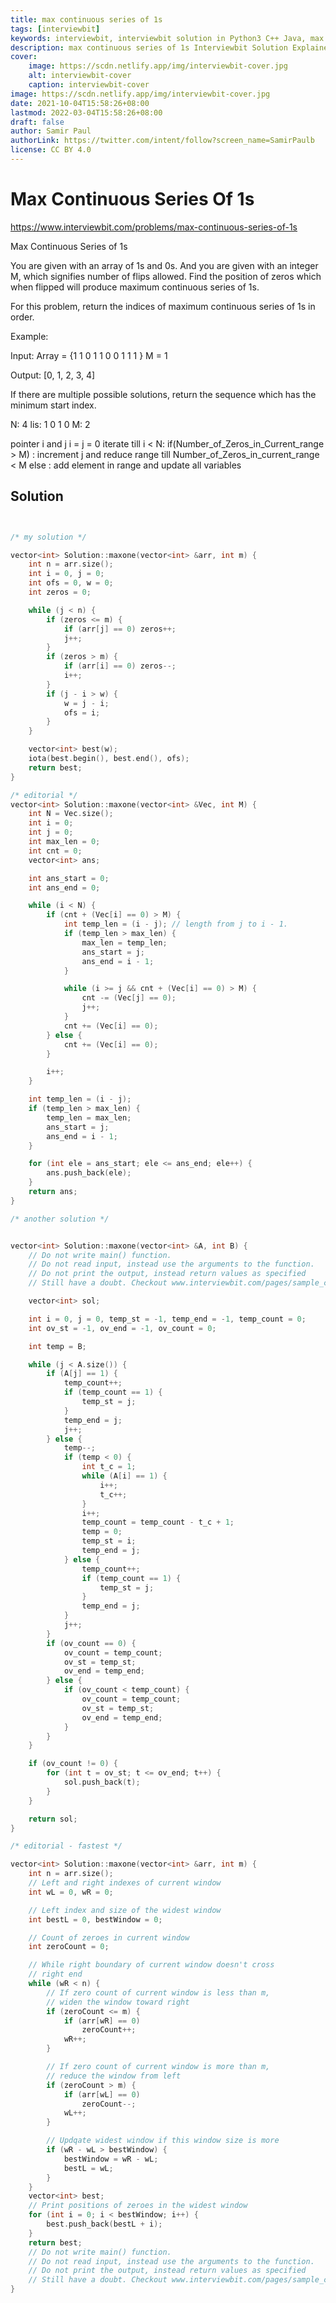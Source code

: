 ```yaml
---
title: max continuous series of 1s
tags: [interviewbit]
keywords: interviewbit, interviewbit solution in Python3 C++ Java, max continuous series of 1s solution
description: max continuous series of 1s Interviewbit Solution Explained
cover:
    image: https://scdn.netlify.app/img/interviewbit-cover.jpg
    alt: interviewbit-cover
    caption: interviewbit-cover
image: https://scdn.netlify.app/img/interviewbit-cover.jpg
date: 2021-10-04T15:58:26+08:00
lastmod: 2022-03-04T15:58:26+08:00
draft: false
author: Samir Paul
authorLink: https://twitter.com/intent/follow?screen_name=SamirPaulb
license: CC BY 4.0
---
```


# Max Continuous Series Of 1s

https://www.interviewbit.com/problems/max-continuous-series-of-1s


Max Continuous Series of 1s

You are given with an array of 1s and 0s. And you are given with an integer M, which signifies number of flips allowed.
Find the position of zeros which when flipped will produce maximum continuous series of 1s.

For this problem, return the indices of maximum continuous series of 1s in order.

Example:

Input: 
Array = {1 1 0 1 1 0 0 1 1 1 } 
M = 1

Output: 
[0, 1, 2, 3, 4] 

If there are multiple possible solutions, return the sequence which has the minimum start index.



N: 4
lis: 1 0 1 0 
M: 2

pointer i and j 
i = j = 0
iterate till i < N:
        if(Number_of_Zeros_in_Current_range > M) :
                increment j and reduce range till Number_of_Zeros_in_current_range < M
        else :
                add element in range and update all variables

## Solution

```cpp


/* my solution */

vector<int> Solution::maxone(vector<int> &arr, int m) {
    int n = arr.size();
    int i = 0, j = 0;
    int ofs = 0, w = 0;
    int zeros = 0;

    while (j < n) {
        if (zeros <= m) {
            if (arr[j] == 0) zeros++;
            j++;
        }
        if (zeros > m) {
            if (arr[i] == 0) zeros--;
            i++;
        }
        if (j - i > w) {
            w = j - i;
            ofs = i;
        }
    }

    vector<int> best(w);
    iota(best.begin(), best.end(), ofs);
    return best;
}

/* editorial */
vector<int> Solution::maxone(vector<int> &Vec, int M) {
    int N = Vec.size();
    int i = 0;
    int j = 0;
    int max_len = 0;
    int cnt = 0;
    vector<int> ans;

    int ans_start = 0;
    int ans_end = 0;

    while (i < N) {
        if (cnt + (Vec[i] == 0) > M) {
            int temp_len = (i - j); // length from j to i - 1.
            if (temp_len > max_len) {
                max_len = temp_len;
                ans_start = j;
                ans_end = i - 1;
            }

            while (i >= j && cnt + (Vec[i] == 0) > M) {
                cnt -= (Vec[j] == 0);
                j++;
            }
            cnt += (Vec[i] == 0);
        } else {
            cnt += (Vec[i] == 0);
        }

        i++;
    }

    int temp_len = (i - j);
    if (temp_len > max_len) {
        temp_len = max_len;
        ans_start = j;
        ans_end = i - 1;
    }

    for (int ele = ans_start; ele <= ans_end; ele++) {
        ans.push_back(ele);
    }
    return ans;
}

/* another solution */


vector<int> Solution::maxone(vector<int> &A, int B) {
    // Do not write main() function.
    // Do not read input, instead use the arguments to the function.
    // Do not print the output, instead return values as specified
    // Still have a doubt. Checkout www.interviewbit.com/pages/sample_codes/ for more details

    vector<int> sol;

    int i = 0, j = 0, temp_st = -1, temp_end = -1, temp_count = 0;
    int ov_st = -1, ov_end = -1, ov_count = 0;

    int temp = B;

    while (j < A.size()) {
        if (A[j] == 1) {
            temp_count++;
            if (temp_count == 1) {
                temp_st = j;
            }
            temp_end = j;
            j++;
        } else {
            temp--;
            if (temp < 0) {
                int t_c = 1;
                while (A[i] == 1) {
                    i++;
                    t_c++;
                }
                i++;
                temp_count = temp_count - t_c + 1;
                temp = 0;
                temp_st = i;
                temp_end = j;
            } else {
                temp_count++;
                if (temp_count == 1) {
                    temp_st = j;
                }
                temp_end = j;
            }
            j++;
        }
        if (ov_count == 0) {
            ov_count = temp_count;
            ov_st = temp_st;
            ov_end = temp_end;
        } else {
            if (ov_count < temp_count) {
                ov_count = temp_count;
                ov_st = temp_st;
                ov_end = temp_end;
            }
        }
    }

    if (ov_count != 0) {
        for (int t = ov_st; t <= ov_end; t++) {
            sol.push_back(t);
        }
    }

    return sol;
}

/* editorial - fastest */

vector<int> Solution::maxone(vector<int> &arr, int m) {
    int n = arr.size();
    // Left and right indexes of current window
    int wL = 0, wR = 0;

    // Left index and size of the widest window
    int bestL = 0, bestWindow = 0;

    // Count of zeroes in current window
    int zeroCount = 0;

    // While right boundary of current window doesn't cross
    // right end
    while (wR < n) {
        // If zero count of current window is less than m,
        // widen the window toward right
        if (zeroCount <= m) {
            if (arr[wR] == 0)
                zeroCount++;
            wR++;
        }

        // If zero count of current window is more than m,
        // reduce the window from left
        if (zeroCount > m) {
            if (arr[wL] == 0)
                zeroCount--;
            wL++;
        }

        // Updqate widest window if this window size is more
        if (wR - wL > bestWindow) {
            bestWindow = wR - wL;
            bestL = wL;
        }
    }
    vector<int> best;
    // Print positions of zeroes in the widest window
    for (int i = 0; i < bestWindow; i++) {
        best.push_back(bestL + i);
    }
    return best;
    // Do not write main() function.
    // Do not read input, instead use the arguments to the function.
    // Do not print the output, instead return values as specified
    // Still have a doubt. Checkout www.interviewbit.com/pages/sample_codes/ for more details
}
```